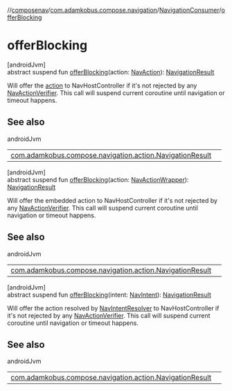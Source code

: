//[composenav](../../../index.md)/[com.adamkobus.compose.navigation](../index.md)/[NavigationConsumer](index.md)/[offerBlocking](offer-blocking.md)

# offerBlocking

[androidJvm]\
abstract suspend fun [offerBlocking](offer-blocking.md)(action: [NavAction](../../com.adamkobus.compose.navigation.action/-nav-action/index.md)): [NavigationResult](../../com.adamkobus.compose.navigation.action/-navigation-result/index.md)

Will offer the [action](offer-blocking.md) to NavHostController if it's not rejected by any [NavActionVerifier](../-nav-action-verifier/index.md). This call will suspend current coroutine until navigation or timeout happens.

## See also

androidJvm

| | |
|---|---|
| [com.adamkobus.compose.navigation.action.NavigationResult](../../com.adamkobus.compose.navigation.action/-navigation-result/index.md) |  |

[androidJvm]\
abstract suspend fun [offerBlocking](offer-blocking.md)(action: [NavActionWrapper](../../com.adamkobus.compose.navigation.action/-nav-action-wrapper/index.md)): [NavigationResult](../../com.adamkobus.compose.navigation.action/-navigation-result/index.md)

Will offer the embedded action to NavHostController if it's not rejected by any [NavActionVerifier](../-nav-action-verifier/index.md). This call will suspend current coroutine until navigation or timeout happens.

## See also

androidJvm

| | |
|---|---|
| [com.adamkobus.compose.navigation.action.NavigationResult](../../com.adamkobus.compose.navigation.action/-navigation-result/index.md) |  |

[androidJvm]\
abstract suspend fun [offerBlocking](offer-blocking.md)(intent: [NavIntent](../../com.adamkobus.compose.navigation.intent/-nav-intent/index.md)): [NavigationResult](../../com.adamkobus.compose.navigation.action/-navigation-result/index.md)

Will offer the action resolved by [NavIntentResolver](../-nav-intent-resolver/index.md) to NavHostController if it's not rejected by any [NavActionVerifier](../-nav-action-verifier/index.md). This call will suspend current coroutine until navigation or timeout happens.

## See also

androidJvm

| | |
|---|---|
| [com.adamkobus.compose.navigation.action.NavigationResult](../../com.adamkobus.compose.navigation.action/-navigation-result/index.md) |  |
